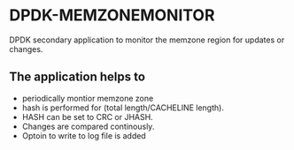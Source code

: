 # DPDK-MEMZONEMONITOR
DPDK secondary application to monitor the memzone region for updates or changes.

## The application helps to 
- periodically montior memzone zone
- hash is performed for (total length/CACHELINE length).
- HASH can be set to CRC or JHASH. 
- Changes are compared continously.
- Optoin to write to log file is added
